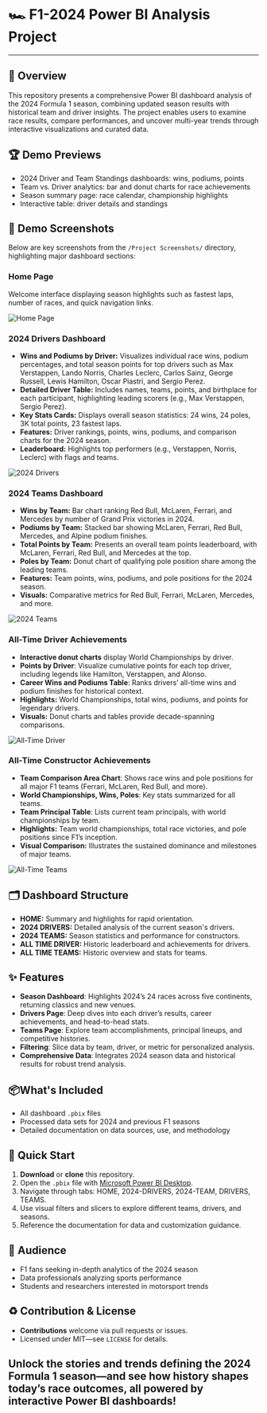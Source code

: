 # 🏎️ F1-2024 Power BI Analysis Project
---
## 🚦 Overview

This repository presents a comprehensive Power BI dashboard analysis of the 2024 Formula 1 season, combining updated season results with historical team and driver insights. The project enables users to examine race results, compare performances, and uncover multi-year trends through interactive visualizations and curated data.

## 🏆 Demo Previews

- 2024 Driver and Team Standings dashboards: wins, podiums, points
- Team vs. Driver analytics: bar and donut charts for race achievements
- Season summary page: race calendar, championship highlights
- Interactive table: driver details and standings

## 🏁 Demo Screenshots

Below are key screenshots from the `/Project Screenshots/` directory, highlighting major dashboard sections:

### Home Page

Welcome interface displaying season highlights such as fastest laps, number of races, and quick navigation links.

![Home Page](Project%20Screenshots/Home%20page.png)

### 2024 Drivers Dashboard
- **Wins and Podiums by Driver:** Visualizes individual race wins, podium percentages, and total season points for top drivers such as Max Verstappen, Lando Norris, Charles Leclerc, Carlos Sainz, George Russell, Lewis Hamilton, Oscar Piastri, and Sergio Perez.
- **Detailed Driver Table:** Includes names, teams, points, and birthplace for each participant, highlighting leading scorers (e.g., Max Verstappen, Sergio Perez).
- **Key Stats Cards:** Displays overall season statistics: 24 wins, 24 poles, 3K total points, 23 fastest laps.
- **Features:** Driver rankings, points, wins, podiums, and comparison charts for the 2024 season.
- **Leaderboard:** Highlights top performers (e.g., Verstappen, Norris, Leclerc) with flags and teams.

![2024 Drivers](Project%20Screenshots/2024%20DRIVERS.png)

### 2024 Teams Dashboard
- **Wins by Team:** Bar chart ranking Red Bull, McLaren, Ferrari, and Mercedes by number of Grand Prix victories in 2024.
- **Podiums by Team:** Stacked bar showing McLaren, Ferrari, Red Bull, Mercedes, and Alpine podium finishes.
- **Total Points by Team:** Presents an overall team points leaderboard, with McLaren, Ferrari, Red Bull, and Mercedes at the top.
- **Poles by Team:** Donut chart of qualifying pole position share among the leading teams.
- **Features:** Team points, wins, podiums, and pole positions for the 2024 season.
- **Visuals:** Comparative metrics for Red Bull, Ferrari, McLaren, Mercedes, and more.

![2024 Teams](Project%20Screenshots/2024%20TEAMS.png)

### All-Time Driver Achievements
- **Interactive donut charts** display World Championships by driver.
- **Points by Driver**: Visualize cumulative points for each top driver, including legends like Hamilton, Verstappen, and Alonso.
- **Career Wins and Podiums Table**: Ranks drivers’ all-time wins and podium finishes for historical context.
- **Highlights:** World Championships, total wins, podiums, and points for legendary drivers.
- **Visuals:** Donut charts and tables provide decade-spanning comparisons.

![All-Time Driver](Project%20Screenshots/ALL%20TIME%20DRIVER.png)

### All-Time Constructor Achievements
- **Team Comparison Area Chart**: Shows race wins and pole positions for all major F1 teams (Ferrari, McLaren, Red Bull, and more).
- **World Championships, Wins, Poles**: Key stats summarized for all teams.
- **Team Principal Table**: Lists current team principals, with world championships by team.
- **Highlights:** Team world championships, total race victories, and pole positions since F1’s inception.
- **Visual Comparison:** Illustrates the sustained dominance and milestones of major teams.

![All-Time Teams](Project%20Screenshots/ALL%20TIME%20TEAMS.png)

## 🗂️ Dashboard Structure

- **HOME:** Summary and highlights for rapid orientation.
- **2024 DRIVERS:** Detailed analysis of the current season's drivers.
- **2024 TEAMS:** Season statistics and performance for constructors.
- **ALL TIME DRIVER:** Historic leaderboard and achievements for drivers.
- **ALL TIME TEAMS:** Historic overview and stats for teams.

## ✨ Features

- **Season Dashboard**: Highlights 2024’s 24 races across five continents, returning classics and new venues.
- **Drivers Page**: Deep dives into each driver’s results, career achievements, and head-to-head stats.
- **Teams Page**: Explore team accomplishments, principal lineups, and competitive histories.
- **Filtering**: Slice data by team, driver, or metric for personalized analysis.
- **Comprehensive Data**: Integrates 2024 season data and historical results for robust trend analysis.

## 📦What's Included

- All dashboard `.pbix` files
- Processed data sets for 2024 and previous F1 seasons
- Detailed documentation on data sources, use, and methodology

## 🚀 Quick Start

1. **Download** or **clone** this repository.
2. Open the `.pbix` file with [Microsoft Power BI Desktop](https://powerbi.microsoft.com/).
3. Navigate through tabs: HOME, 2024-DRIVERS, 2024-TEAM, DRIVERS, TEAMS.
4. Use visual filters and slicers to explore different teams, drivers, and seasons.
5. Reference the documentation for data and customization guidance.

## 🎯 Audience

- F1 fans seeking in-depth analytics of the 2024 season
- Data professionals analyzing sports performance
- Students and researchers interested in motorsport trends

## ♻️ Contribution & License

- **Contributions** welcome via pull requests or issues.
- Licensed under MIT—see `LICENSE` for details.

Unlock the stories and trends defining the 2024 Formula 1 season—and see how history shapes today’s race outcomes, all powered by interactive Power BI dashboards!
---
